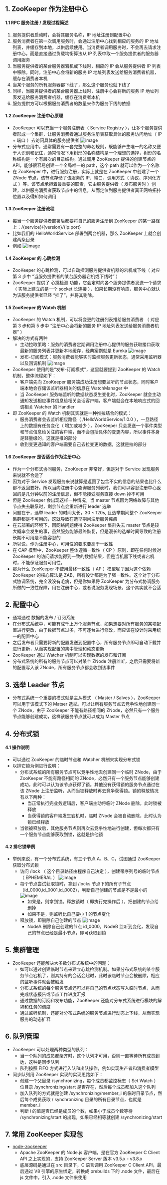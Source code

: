 ## 1. ZooKeeper 作为注册中心

#### 1.1 RPC 服务注册 / 发现过程简述

1. 服务提供者启动时，会将其服务名称，IP 地址注册到配置中心
2. 服务消费者在第一次调用服务时，会通过注册中心找到相应的服务的 IP 地址列表，并缓存到本地，以供后续使用。当消费者调用服务时，不会再去请求注册中心，而是直接通过负载均衡算法从 IP 列表中取一个服务提供者的服务器调用服务
3. 当服务提供者的某台服务器宕机或下线时，相应的 IP 会从服务提供者 IP 列表中移除。同时，注册中心会将新的服务 IP 地址列表发送给服务消费者机器，缓存在消费者本机
4. 当某个服务的所有服务器都下线了，那么这个服务也就下线了
5. 同样，当服务提供者的某台服务器上线时，注册中心会将新的服务 IP 地址列表发送给服务消费者机器，缓存在消费者本机
6. 服务提供方可以根据服务消费者的数量来作为服务下线的依据

#### 1.2 ZooKeeper 注册中心原理

- ZooKeeper 可以充当一个服务注册表（ Service Registry ），让多个服务提供者形成一个集群，让服务消费者通过服务注册表获取具体的服务访问地址（ IP + 端口 ）去访问具体的服务提供者
  ![image](https://img-blog.csdnimg.cn/e13b9dce4b154920a3568f24849f84ef.png)
- 分布式应用中，通常需要有一套完整的命名规则，既能够产生唯一的名称又便于人识别和记住，通常情况下用树形的名称结构是一个理想的选择，树形的名称结构是一个有层次的目录结构。通过调用 ZooKeeper 提供的创建节点的 API，能够很容易创建一个全局唯一的 path，这个 path 就可以作为一个名称
- 在 ZooKeeper 中，进行服务注册，实际上就是在 ZooKeeper 中创建了一个 ZNode 节点，该节点存储了该服务的 IP、端口、调用方式（ 协议、序列化方式 ）等。该节点承担着最重要的职责，它由服务提供者（ 发布服务时 ）创建，以供服务消费者获取节点中的信息，从而定位到服务提供者真正网络拓扑位置以及得知如何调用

#### 1.3 ZooKeeper 注册流程

- 每当一个服务提供者部署后都要将自己的服务注册到 ZooKeeper 的某一路径上：/{service}/{version}/{ip:port}
- 比如我们的 HelloWorldService 部署到两台机器，那么 ZooKeeper 上就会创建两条目录
- 例如
  ![image](https://img-blog.csdnimg.cn/0d909b3d6f104fb8a44fe18d29e4ed8d.png)

#### 1.4 ZooKeeper 的 心跳检测

- ZooKeeper 的心跳检测，可以自动探测服务提供者机器的宕机或下线（ 对应 第 3 步中 “当服务提供者的某台服务器宕机或下线时” ）
- ZooKeeper 提供了 心跳检测 功能，它会定时向各个服务提供者发送一个请求（ 实际上建立的是一个 socket 长连接 ），如果长期没有响应，服务中心就认为该服务提供者已经 “挂了”，并将其剔除。

#### 1.5 ZooKeeper 的 Watch 机制

- ZooKeeper 的 Watch 机制，可以将变更的注册列表推给服务消费者 （ 对应 第 3 步和第 5 步中 “注册中心会将新的服务 IP 地址列表发送给服务消费者机器” ）
- 解决的方式有两种
  - 主动拉取策略：服务的消费者定期调用注册中心提供的服务获取接口获取最新的服务列表并更新本地缓存，经典案例就是 Eureka
    ![image](https://img-blog.csdnimg.cn/290510828020444fbe7b123aac519254.png)
  - 发布-订阅模式：服务消费者能够实时监控服务更新状态，通常采用监听器以及回调机制
    ![image](https://img-blog.csdnimg.cn/a44f320bf4e3446996e7654b1c543b58.png)
- ZooKeeper 使用的是“发布-订阅模式”，这里就要提到 ZooKeeper 的 Watch 机制，整体流程如下：
  - 客户端先向 ZooKeeper 服务端成功注册想要监听的节点状态，同时客户端本地会存储该监听器相关的信息在 WatchManager 中
  - 当 ZooKeeper 服务端监听的数据状态发生变化时，ZooKeeper 就会主动通知发送相应事件信息给相关会话客户端，客户端就会在本地响应式的回调相关 Watcher 的 Handler
- 即 ZooKeeper 的 Watch 机制其实就是一种推拉结合的模式：
  - 服务消费者会去监听相应路径（ /HelloWorldService/1.0.0 ），一旦路径上的数据有任务变化（ 增加或减少 ），ZooKeeper 只会发送一个事件类型和节点信息给关注的客户端，而不会包括具体的变更内容，所以事件本身是轻量级的，这就是推的部分
  - 收到变更通知的客户端需要自己去拉变更的数据，这就是拉的部分

#### 1.6 ZooKeeper 是否适合作为注册中心

- 作为一个分布式协同服务，ZooKeeper 非常好，但是对于 Service 发现服务来说就不合适了
- 因为对于 Service 发现服务来说就算是返回了包含不实的信息的结果也比什么都不返回要好。所以当向注册中心查询服务列表时，我们可以容忍注册中心返回的是几分钟以前的注册信息，但不能接受服务直接 down 掉不可用
- 但是 ZooKeeper 会出现这样一种情况，当 master 节点因为网络故障与其他节点失去联系时，剩余节点会重新进行 leader 选举
- 问题在于，选举 leader 的时间太长，30 ~ 120s, 且选举期间整个 ZooKeeper 集群都是不可用的，这就导致在选举期间注册服务瘫痪
- 在云部署的环境下，因网络问题使得 ZooKeeper 集群失去 master 节点是较大概率会发生的事，虽然服务能够最终恢复，但是漫长的选举时间导致的注册长期不可用是不能容忍的
- 所以说，作为注册中心，可用性的要求要高于一致性
- 在 CAP 模型中，ZooKeeper 整体遵循一致性（ CP ）原则，即在任何时候对 ZooKeeper 的访问请求能得到一致的数据结果，但是当机器下线或者宕机时，不能保证服务可用性。
- 那为什么 ZooKeeper 不使用最终一致性（ AP ）模型呢？因为这个依赖 ZooKeeper 的核心算法是 ZAB，所有设计都是为了强一致性。这个对于分布式协调系统，完全没没有毛病，但是你如果将 ZooKeeper 为分布式协调服务所做的一致性保障，用在注册中心，或者说服务发现场景，这个其实就不合适

## 2. 配置中心

- 通常通过 数据的发布 / 订阅系统
- 在分布式系统中，可能有成千上万个服务节点，如果想要对所有服务的某项配置进行更改，由于数据节点过多，不可逐台进行修改，而应该在设计时采用统一的配置中心
- 之后发布者只需要将新的配置发送到配置中心，所有服务节点即可自动下载并进行更新，从而实现配置的集中管理和动态更新
- ZooKeeper 通过 Watcher 机制可以实现数据的发布和订阅
- 分布式系统的所有的服务节点可以对某个 ZNode 注册监听，之后只需要将新的配置写入该 ZNode，所有服务节点都会收到该事件

## 3. 选举 Leader 节点

- 分布式系统一个重要的模式就是主从模式 （ Master / Salves ），ZooKeeper 可以用于该模式下的 Matser 选举。可以让所有服务节点去竞争性地创建同一个 ZNode，由于 ZooKeeper 不能有路径相同的 ZNode，必然只有一个服务节点能够创建成功，这样该服务节点就可以成为 Master 节点

## 4. 分布式锁

#### 4.1 操作说明

- 可以通过 ZooKeeper 的临时节点和 Watcher 机制来实现分布式锁
- 以排它锁为例进行说明：
  - 分布式系统的所有服务节点可以竞争性地去创建同一个临时 ZNode，由于 ZooKeeper 不能有路径相同的 ZNode，必然只有一个服务节点能够创建成功，此时可以认为该节点获得了锁。其他没有获得锁的服务节点通过在该 ZNode 上注册监听，从而当锁释放时再去竞争获得锁。锁的释放情况有以下两种：
    - 当正常执行完业务逻辑后，客户端主动将临时 ZNode 删除，此时锁被释放
    - 当获得锁的客户端发生宕机时，临时 ZNode 会被自动删除，此时认为锁已经释放
  - 当锁被释放后，其他服务节点则再次去竞争性地进行创建，但每次都只有一个服务节点能够获取到锁，这就是排他锁

#### 4.2 排它锁举例

- 举例来说，有一个分布式系统，有三个节点 A、B、C，试图通过 ZooKeeper 获取分布式锁
  - 访问 /lock （ 这个目录路径由程序自己决定 ），创建带序列号的临时节点（ EPHEMERAL ）
    ![image](https://github.com/user-attachments/assets/84504143-dcc1-4916-8a68-12c65ea07fa2)
  - 每个节点尝试获取锁时，拿到 /locks 节点下的所有子节点（id_0000,id_0001,id_0002），判断自己创建的节点是不是最小的
    ![image](https://github.com/user-attachments/assets/13defaf7-ad5c-4da8-8e9a-dcff4feffe44)
    - 如果是，则拿到锁。释放锁时（ 即执行完操作后 ），把创建的节点给删掉
    - 如果不是，则监听比自己要小 1 的节点变化
  - 释放锁，即删除自己创建的节点
    ![image](https://github.com/user-attachments/assets/1803521f-996a-4146-9dbc-7c72475bf573)
    - NodeA 删除自己创建的节点 id_0000，NodeB 监听到变化，发现自己的节点已经是最小节点，即可获取到锁

## 5. 集群管理

- ZooKeeper 还能解决大多数分布式系统中的问题：
  - 如可以通过创建临时节点来建立心跳检测机制。如果分布式系统的某个服务节点宕机了，则其持有的会话会超时，此时该临时节点会被删除，相应的监听事件就会被触发
  - 分布式系统的每个服务节点还可以将自己的节点状态写入临时节点，从而完成状态报告或节点工作进度汇报
  - 通过数据的订阅和发布功能，ZooKeeper 还能对分布式系统进行模块的解耦和任务的调度
  - 通过监听机制，还能对分布式系统的服务节点进行动态上下线，从而实现服务的动态扩容

## 6. 队列管理

- ZooKeeper 可以处理两种类型的队列：
  - 当一个队列的成员都聚齐时，这个队列才可用，否则一直等待所有成员到达，这种是同步队列
  - 队列按照 FIFO 方式进行入队和出队操作，例如实现生产者和消费者模型
- 同步队列用 ZooKeeper 实现的实现思路如下：
  - 创建一个父目录 /synchronizing，每个成员都监控标志（ Set Watch ）位目录 /synchronizing/start 是否存在，然后每个成员都加入这个队列
  - 加入队列的方式就是创建 /synchronizing/member_i 的临时目录节点，然后每个成员获取 / synchronizing 目录的所有目录节点，也就是 member_i
  - 判断 i 的值是否已经是成员的个数，如果小于成员个数等待 /synchronizing/start 的出现，如果已经相等就创建 /synchronizing/start

## 7. 常用 ZooKeeper 实现包

- [node-zookeeper](https://github.com/yfinkelstein/node-zookeeper)
  - Apache ZooKeeper 的 Node.js 客户端，是在官方 ZooKeeper C Client API 之上实现的，支持 ZooKeeper Server 版本 v3.5.x - v3.8.x
  - 底层源码是通过在 src 目录下，C 语言调用 ZooKeeper C Client API，最后通过 V8 引擎的原生绑定，转换成 prebuilds 下的 .node 文件，最后在 js 文件中，引入 .node 文件来使用
